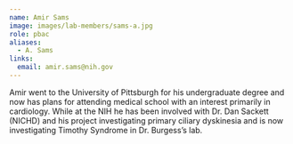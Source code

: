 ```yaml
---
name: Amir Sams
image: images/lab-members/sams-a.jpg
role: pbac
aliases:
  - A. Sams
links:
  email: amir.sams@nih.gov
---
```

Amir went to the University of Pittsburgh for his undergraduate degree and now has plans for attending medical school with an interest primarily in cardiology. While at the NIH he has been involved with Dr. Dan Sackett (NICHD) and his project investigating primary ciliary dyskinesia and is now investigating Timothy Syndrome in Dr. Burgess’s lab.
